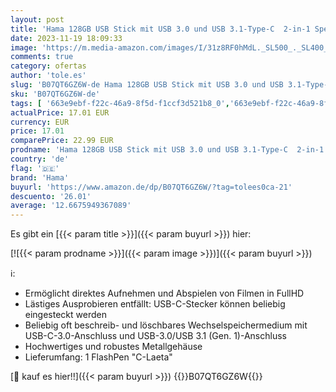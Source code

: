 ```yaml
---
layout: post
title: 'Hama 128GB USB Stick mit USB 3.0 und USB 3.1-Type-C  2-in-1 Speicherstick  z.B. für Android Handy  Tablet  Computer  Notebook  MacBook  OTG  40MB/s  Handy-Stick  Doppel Memory-Stick silber'
date: 2023-11-19 18:09:33
image: 'https://m.media-amazon.com/images/I/31z8RF0hMdL._SL500_._SL400_.jpg'
comments: true
category: ofertas
author: 'tole.es'
slug: 'B07QT6GZ6W-de Hama 128GB USB Stick mit USB 3.0 und USB 3.1-Type-C 2-in-1...'
sku: 'B07QT6GZ6W-de'
tags: [ '663e9ebf-f22c-46a9-8f5d-f1ccf3d521b8_0','663e9ebf-f22c-46a9-8f5d-f1ccf3d521b8_901','Arborist Merchandising Root','Computer & Zubehör','Datenspeicher','Elektronik & Foto','Externe Datenspeicher','Hama','IT-Zubehör','Mengenrabatte auf ausgewählte Produkte','Self Service','Special Features Stores','Stores','USB-Sticks','Zubehoer','a4cbee59-f823-40fe-831a-7de64f655f6f_0','a4cbee59-f823-40fe-831a-7de64f655f6f_5601','e26659c6-d1cd-45cb-800b-2f9b432b8572_0','e26659c6-d1cd-45cb-800b-2f9b432b8572_8801','hama','🇩🇪', ]
actualPrice: 17.01 EUR
currency: EUR
price: 17.01
comparePrice: 22.99 EUR
prodname: 'Hama 128GB USB Stick mit USB 3.0 und USB 3.1-Type-C  2-in-1 Speicherstick  z.B. für Android Handy  Tablet  Computer  Notebook  MacBook  OTG  40MB/s  Handy-Stick  Doppel Memory-Stick silber'
country: 'de'
flag: '🇩🇪'
brand: 'Hama'
buyurl: 'https://www.amazon.de/dp/B07QT6GZ6W/?tag=tolees0ca-21'
descuento: '26.01'
average: '12.6675949367089'
---
```


Es gibt ein [{{< param title >}}]({{< param buyurl >}}) hier:

[![{{< param prodname >}}]({{< param image >}})]({{< param buyurl >}})

ℹ️:

- Ermöglicht direktes Aufnehmen und Abspielen von Filmen in FullHD
- Lästiges Ausprobieren entfällt: USB-C-Stecker können beliebig eingesteckt werden
- Beliebig oft beschreib- und löschbares Wechselspeichermedium mit USB-C-3.0-Anschluss und USB-3.0/USB 3.1 (Gen. 1)-Anschluss
- Hochwertiges und robustes Metallgehäuse
- Lieferumfang: 1 FlashPen "C-Laeta"

[🛒 kauf es hier!!]({{< param buyurl >}})
{{<world>}}B07QT6GZ6W{{</world>}}
